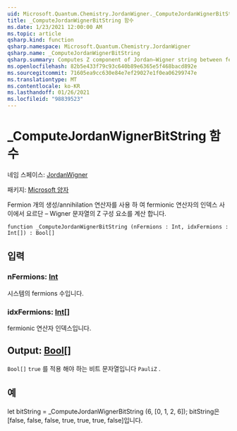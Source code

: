 ```yaml
---
uid: Microsoft.Quantum.Chemistry.JordanWigner._ComputeJordanWignerBitString
title: _ComputeJordanWignerBitString 함수
ms.date: 1/23/2021 12:00:00 AM
ms.topic: article
qsharp.kind: function
qsharp.namespace: Microsoft.Quantum.Chemistry.JordanWigner
qsharp.name: _ComputeJordanWignerBitString
qsharp.summary: Computes Z component of Jordan–Wigner string between fermion indices in a fermionic operator with an even number of creation / annihilation operators.
ms.openlocfilehash: 82b5e433f79c93c640b89e6365e5f468bacd892e
ms.sourcegitcommit: 71605ea9cc630e84e7ef29027e1f0ea06299747e
ms.translationtype: MT
ms.contentlocale: ko-KR
ms.lasthandoff: 01/26/2021
ms.locfileid: "98839523"
---
```

# <a name="_computejordanwignerbitstring-function"></a>_ComputeJordanWignerBitString 함수

네임 스페이스: [JordanWigner](xref:Microsoft.Quantum.Chemistry.JordanWigner)

패키지: [Microsoft 양자](https://nuget.org/packages/Microsoft.Quantum.Chemistry)


Fermion 개의 생성/annihilation 연산자를 사용 하 여 fermionic 연산자의 인덱스 사이에서 요르단 – Wigner 문자열의 Z 구성 요소를 계산 합니다.

```qsharp
function _ComputeJordanWignerBitString (nFermions : Int, idxFermions : Int[]) : Bool[]
```


## <a name="input"></a>입력

### <a name="nfermions--int"></a>nFermions: [Int](xref:microsoft.quantum.lang-ref.int)

시스템의 fermions 수입니다.


### <a name="idxfermions--int"></a>idxFermions: [Int](xref:microsoft.quantum.lang-ref.int)[]

fermionic 연산자 인덱스입니다.



## <a name="output--bool"></a>Output: [Bool](xref:microsoft.quantum.lang-ref.bool)[]

`Bool[]` `true` 를 적용 해야 하는 비트 문자열입니다 `PauliZ` .

## <a name="example"></a>예

let bitString = _ComputeJordanWignerBitString (6, [0, 1, 2, 6]); bitString은 [false, false, false, true, true, true, false]입니다.
